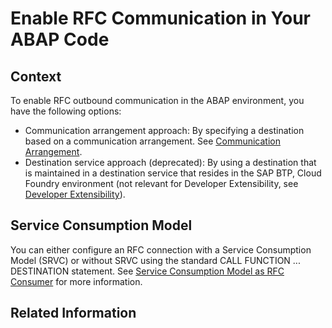 <!-- loiobbbd14283e984d6aa7b05062f197ef5b -->

# Enable RFC Communication in Your ABAP Code



<a name="loiobbbd14283e984d6aa7b05062f197ef5b__section_lw4_ngm_hwb"/>

## Context

To enable RFC outbound communication in the ABAP environment, you have the following options:

-   Communication arrangement approach: By specifying a destination based on a communication arrangement. See [Communication Arrangement](communication-management-5b8ff39.md#loio201de48e2f57404e9222181b019eff14).
-   Destination service approach \(deprecated\): By using a destination that is maintained in a destination service that resides in the SAP BTP, Cloud Foundry environment \(not relevant for Developer Extensibility, see [Developer Extensibility](https://help.sap.com/docs/SAP_S4HANA_CLOUD/6aa39f1ac05441e5a23f484f31e477e7/e1059ff581854a699f15734049f14293.html?version=LATEST)\).



<a name="loiobbbd14283e984d6aa7b05062f197ef5b__section_ssz_tgm_hwb"/>

## Service Consumption Model

You can either configure an RFC connection with a Service Consumption Model \(SRVC\) or without SRVC using the standard CALL FUNCTION ... DESTINATION statement. See [Service Consumption Model as RFC Consumer](service-consumption-model-as-rfc-consumer-a69e99c.md) for more information.



<a name="loiobbbd14283e984d6aa7b05062f197ef5b__section_mwm_1hm_hwb"/>

## Related Information

